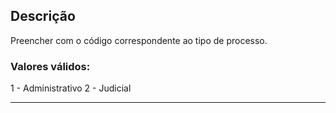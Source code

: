 ## Descrição
Preencher com o código correspondente ao tipo de processo.
### Valores válidos:
1 - Administrativo
2 - Judicial

---
